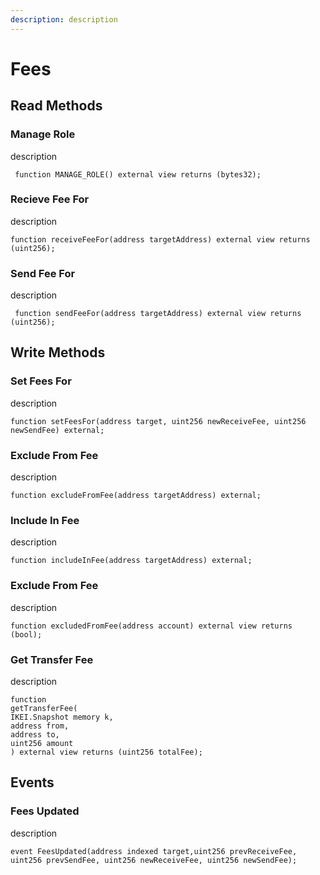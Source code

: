 ```yaml
---
description: description
---
```


# Fees

## Read Methods

### Manage Role

description

```solidity
 function MANAGE_ROLE() external view returns (bytes32);
```

### Recieve Fee For&#x20;

description

```solidity
function receiveFeeFor(address targetAddress) external view returns (uint256);
```

### Send Fee For

description

```solidity
 function sendFeeFor(address targetAddress) external view returns (uint256);
```

## Write Methods

### Set Fees For

description

```solidity
function setFeesFor(address target, uint256 newReceiveFee, uint256 newSendFee) external;
```

### Exclude From Fee

description

```solidity
function excludeFromFee(address targetAddress) external;
```

### Include In Fee

description

```solidity
function includeInFee(address targetAddress) external;
```

### Exclude From Fee

description

```solidity
function excludedFromFee(address account) external view returns (bool);
```

### Get Transfer Fee

description

```solidity
function
getTransferFee(
IKEI.Snapshot memory k,
address from,
address to,
uint256 amount
) external view returns (uint256 totalFee);
```

## Events

### Fees Updated

description

```solidity
event FeesUpdated(address indexed target,uint256 prevReceiveFee, uint256 prevSendFee, uint256 newReceiveFee, uint256 newSendFee);
```
